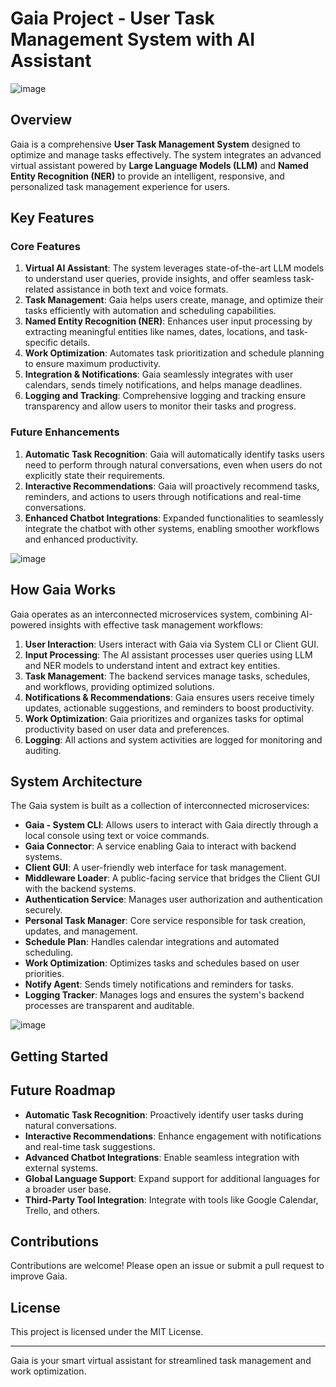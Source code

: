 # Gaia Project - User Task Management System with AI Assistant
![image](https://github.com/user-attachments/assets/fe2dc3d9-dd4e-4c70-9dae-254cdc995f94)

## Overview
Gaia is a comprehensive **User Task Management System** designed to optimize and manage tasks effectively. The system integrates an advanced virtual assistant powered by **Large Language Models (LLM)** and **Named Entity Recognition (NER)** to provide an intelligent, responsive, and personalized task management experience for users.

## Key Features
### **Core Features**
1. **Virtual AI Assistant**: The system leverages state-of-the-art LLM models to understand user queries, provide insights, and offer seamless task-related assistance in both text and voice formats.
2. **Task Management**: Gaia helps users create, manage, and optimize their tasks efficiently with automation and scheduling capabilities.
3. **Named Entity Recognition (NER)**: Enhances user input processing by extracting meaningful entities like names, dates, locations, and task-specific details.
4. **Work Optimization**: Automates task prioritization and schedule planning to ensure maximum productivity.
5. **Integration & Notifications**: Gaia seamlessly integrates with user calendars, sends timely notifications, and helps manage deadlines.
6. **Logging and Tracking**: Comprehensive logging and tracking ensure transparency and allow users to monitor their tasks and progress.

### **Future Enhancements**
1. **Automatic Task Recognition**: Gaia will automatically identify tasks users need to perform through natural conversations, even when users do not explicitly state their requirements.
2. **Interactive Recommendations**: Gaia will proactively recommend tasks, reminders, and actions to users through notifications and real-time conversations.
3. **Enhanced Chatbot Integrations**: Expanded functionalities to seamlessly integrate the chatbot with other systems, enabling smoother workflows and enhanced productivity.

![image](https://github.com/user-attachments/assets/39ecbf5b-5a05-4dc2-8332-d688b3a2b973)


## How Gaia Works
Gaia operates as an interconnected microservices system, combining AI-powered insights with effective task management workflows:
1. **User Interaction**: Users interact with Gaia via System CLI or Client GUI.
2. **Input Processing**: The AI assistant processes user queries using LLM and NER models to understand intent and extract key entities.
3. **Task Management**: The backend services manage tasks, schedules, and workflows, providing optimized solutions.
4. **Notifications & Recommendations**: Gaia ensures users receive timely updates, actionable suggestions, and reminders to boost productivity.
5. **Work Optimization**: Gaia prioritizes and organizes tasks for optimal productivity based on user data and preferences.
6. **Logging**: All actions and system activities are logged for monitoring and auditing.

## System Architecture
The Gaia system is built as a collection of interconnected microservices:
- **Gaia - System CLI**: Allows users to interact with Gaia directly through a local console using text or voice commands.
- **Gaia Connector**: A service enabling Gaia to interact with backend systems.
- **Client GUI**: A user-friendly web interface for task management.
- **Middleware Loader**: A public-facing service that bridges the Client GUI with the backend systems.
- **Authentication Service**: Manages user authorization and authentication securely.
- **Personal Task Manager**: Core service responsible for task creation, updates, and management.
- **Schedule Plan**: Handles calendar integrations and automated scheduling.
- **Work Optimization**: Optimizes tasks and schedules based on user priorities.
- **Notify Agent**: Sends timely notifications and reminders for tasks.
- **Logging Tracker**: Manages logs and ensures the system's backend processes are transparent and auditable.

![image](https://github.com/user-attachments/assets/77bc3dfd-dbd1-49c1-95b4-5d4567e3cdaa)


## Getting Started

## Future Roadmap
- **Automatic Task Recognition**: Proactively identify user tasks during natural conversations.
- **Interactive Recommendations**: Enhance engagement with notifications and real-time task suggestions.
- **Advanced Chatbot Integrations**: Enable seamless integration with external systems.
- **Global Language Support**: Expand support for additional languages for a broader user base.
- **Third-Party Tool Integration**: Integrate with tools like Google Calendar, Trello, and others.

## Contributions
Contributions are welcome! Please open an issue or submit a pull request to improve Gaia.

## License
This project is licensed under the MIT License.

---
Gaia is your smart virtual assistant for streamlined task management and work optimization.
